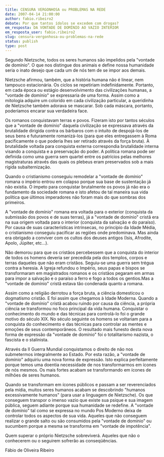 ```yaml
---
title: CENSURA VERGONHOSA ou PROBLEMAS NA REDE
date: 2007-04-14 21:00:00
author: fabio.ribeiro2
debate: Por que tantos ídolos se excedem com drogas?
em_resposta: DA VONTADE DE DOMÍNIO AO VAZIO INTERIOR
em_resposta_user: fabio.ribeiro2
slug: censura-vergonhosa-ou-problemas-na-rede
status: publish 
type: post
---
```


  

  

Segundo Nietzsche, todos os seres humanos são impelidos pela "vontade de domínio". O que nos distingue dos animais e define nossa humanidade seria o inato desejo que cada um de nós tem de se impor aos demais.   

Nietzsche afirmou, também, que a história humana não é linear, nem tampouco estacionária. Os ciclos se repetiriam indefinidamente. Portanto, em cada época ou estágio desenvolvimento das civilizações humanas, a "vontade de domínio" se expressaria de uma forma. Assim como a mitologia adquire um colorido em cada civilização particular, a queridinha de Nietzsche também adorava se mascarar. Sob cada máscara, portanto, poderíamos encarar sua verdadeira face.  

Os romanos conquistavam terras e povos. Fizeram isto por tantos séculos que a "vontade de domínio" daquela civilização se expressava através da brutalidade dirigida contra os bárbaros com o intuito de despojá-los de seus bens e futuramente romanizá-los (para que eles entregassem à Roma pacificamente o que poderia lhes ser retirado através da força bruta). À brutalidade voltada para conquista externa correspondia brutalidade interna visando a conquista e a preservação do poder. A política romana pode ser definida como uma guerra sem quartel entre os patrícios pelas melhores magistraturas através das quais os plebeus eram preservados sob a mais rígida subalternização.  

Quando o cristianismo conseguiu remodelar a "vontade de domínio" romana o império entrou em colapso porque sua base de sustentação já não existia. O ímpeto para conquistar brutalmente os povos já não era o fundamento da sociedade romana e isto afetou de tal maneira sua vida política que últimos imperadores não foram mais do que sombras dos primeiros.   

A "vontade de domínio" romana era voltada para o exterior (conquista da submissão dos povos e de suas terras), já a "vontade de domínio" cristã era na sua origem voltada para o interior (conquista da salvação e do paraíso). Por causa de suas características intrínsecas, no princípio da Idade Média, o cristianismo conseguiu pacificar as regiões onde predominava. Mas ainda era obrigado a conviver com os cultos dos deuses antigos (Isis, Afrodite, Apolo, Júpiter, etc...).   

Não demorou para que os cristãos percebessem que a conquista do interior de todos os homens deveria ser precedida pela dos templos, corpos e terras daqueles que não eram cristãos. Seguiu-se uma guerra sem trégua contra a heresia. A Igreja refundou o Império, seus papas e bispos se transformaram em magistrados romanos e os cristãos pegaram em armas para impor a salvação e o paraíso a ferro e fogo a todos os gentios.Mas a "vontade de domínio" cristã estava tão condenada quanto a romana.   

Assim como a religião derrotou a força bruta, a ciência domesticou o dogmatismo cristão. E foi assim que chegamos à Idade Moderna. Quando a "vontade de domínio" cristã acabou ruindo por causa da ciência, a própria ciência se transformou no foco principal da vida humana. Conquistar o conhecimento do mundo e das técnicas para controlá-lo foi o grande motivo do século XIX. No século seguinte os homens se voltariam para a conquista do conhecimento e das técnicas para controlar as mentes e emoções de seus contemporâneos. O resultado mais funesto desta nova forma de expressão da "vontade de domínio" foi o totalitarismo nazista, o fascista e o stalinista.  

Através da II Guerra Mundial conquistamos o direito de não nos submetermos integralmente ao Estado. Por esta razão, a "vontade de domínio" adquiriu uma nova forma de expressão. Isto explica perfeitamente porque temos uma doentia necessidade de nos transformarmos em ícones de nós mesmos. Os mais fortes acabam se transformando em ícones de milhões de seres humanos.  

Quando se transformam em ícones públicos e passam a ser reverenciados pela mídia, muitos seres humanos acabam se descobrindo "humanos excessivamente humanos" (para usar a linguagem de Nietzsche). Os que conseguem transpor o imenso vazio que existe sua psique e sua imagem pública, seguem adiante porque sua humanidade se redefine. A "vontade de domínio" tal como se expressa no mundo Pos Moderno deixa de controlar todos os aspectos de sua vida. Aqueles que não conseguem realizar o grande salto ou são consumidos pela "vontade de domínio" ou sucumbem porque a mesma se transforma em "vontade de impotência".  

 Quem superar o próprio Nietzsche sobreviverá. Aqueles que não o conhecerem ou o seguirem sofrerão as conseqüências.   

  

Fábio de Oliveira Ribeiro
